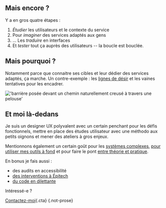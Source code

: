 ## Mais encore ?

Y a en gros quatre étapes :

1. *Étudier* les utilisateurs et le contexte du service
2. Pour *imaginer* des services adaptés aux gens
3. … Les *traduire* en interfaces
4. Et *tester* tout ça auprès des utilisateurs -- la boucle est bouclée.

## Mais pourquoi ?

Notamment parce que connaitre ses cibles et leur dédier des services adaptés, ça marche. Un contre-exemple : les [lignes de désir](https://fr.wikipedia.org/wiki/Ligne_de_d%C3%A9sir) et les vaines tentatives pour les encadrer.

!['barrière posée devant un chemin naturellement creusé à travers une pelouse'](/img/ligne_désir.jpg)

## Et moi là-dedans

Je suis un designer UX polyvalent avec un certain penchant pour les défis fonctionnels, mettre en place des études utilisateur avec une méthodo aux petits oignons et mener des ateliers à gros enjeux.

Mentionnons également un certain goût pour les [systèmes complexes](/tags/systemes-complexes/), [pour utiliser mes outils à fond](/tags/prototypage) et pour faire le pont [entre théorie et pratique](/tags/sciences-cognitives/).

En bonus je fais aussi :
  - des audits en accessibilité
  - [des interventions à Épitech](http://misc.toutcequibouge.net/epitech)
  - [du code en dilettante](https://toutcequibouge.net/projets/)

Intéressé-e ?

[Contactez-moi](/contact){.cta} {.not-prose}